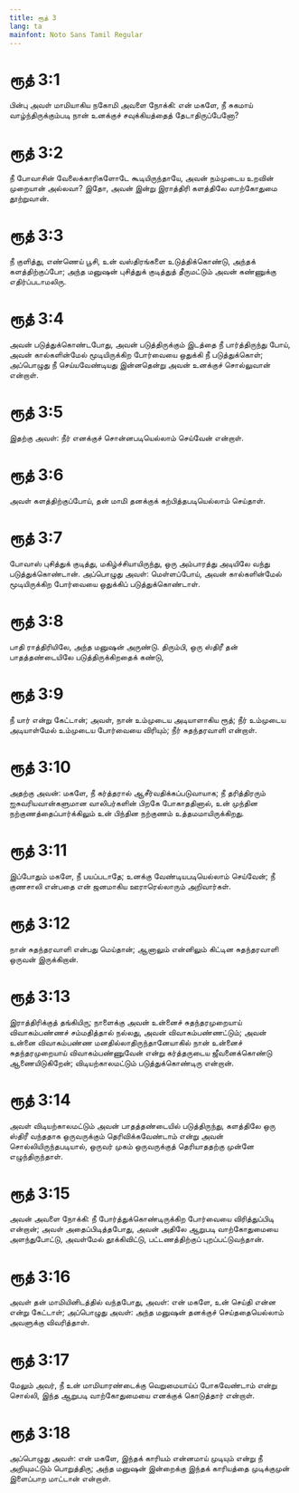 ```yaml
---
title: ரூத் 3
lang: ta
mainfont: Noto Sans Tamil Regular
---
```


# ரூத் 3:1

பின்பு அவள் மாமியாகிய நகோமி அவளை நோக்கி: என் மகளே, நீ சுகமாய் வாழ்ந்திருக்கும்படி நான் உனக்குச் சவுக்கியத்தைத் தேடாதிருப்பேனோ?

# ரூத் 3:2

நீ போவாசின் வேலைக்காரிகளோடே கூடியிருந்தாயே, அவன் நம்முடைய உறவின் முறையான் அல்லவா? இதோ, அவன் இன்று இராத்திரி களத்திலே வாற்கோதுமை தூற்றுவான்.

# ரூத் 3:3

நீ குளித்து, எண்ணெய் பூசி, உன் வஸ்திரங்களை உடுத்திக்கொண்டு, அந்தக் களத்திற்குப்போ; அந்த மனுஷன் புசித்துக் குடித்துத் தீருமட்டும் அவன் கண்ணுக்கு எதிர்ப்படாமலிரு.

# ரூத் 3:4

அவன் படுத்துக்கொண்டபோது, அவன் படுத்திருக்கும் இடத்தை நீ பார்த்திருந்து போய், அவன் கால்களின்மேல் மூடியிருக்கிற போர்வையை ஒதுக்கி நீ படுத்துக்கொள்; அப்பொழுது நீ செய்யவேண்டியது இன்னதென்று அவன் உனக்குச் சொல்லுவான் என்றாள்.

# ரூத் 3:5

இதற்கு அவள்: நீர் எனக்குச் சொன்னபடியெல்லாம் செய்வேன் என்றாள்.

# ரூத் 3:6

அவள் களத்திற்குப்போய், தன் மாமி தனக்குக் கற்பித்தபடியெல்லாம் செய்தாள்.

# ரூத் 3:7

போவாஸ் புசித்துக் குடித்து, மகிழ்ச்சியாயிருந்து, ஒரு அம்பாரத்து அடியிலே வந்து படுத்துக்கொண்டான். அப்பொழுது அவள்: மெள்ளப்போய், அவன் கால்களின்மேல் மூடியிருக்கிற போர்வையை ஒதுக்கிப் படுத்துக்கொண்டாள்.

# ரூத் 3:8

பாதி ராத்திரியிலே, அந்த மனுஷன் அருண்டு. திரும்பி, ஒரு ஸ்திரீ தன் பாதத்தண்டையிலே படுத்திருக்கிறதைக் கண்டு,

# ரூத் 3:9

நீ யார் என்று கேட்டான்; அவள், நான் உம்முடைய அடியாளாகிய ரூத்; நீர் உம்முடைய அடியாள்மேல் உம்முடைய போர்வையை விரியும்; நீர் சுதந்தரவாளி என்றாள்.

# ரூத் 3:10

அதற்கு அவன்: மகளே, நீ கர்த்தரால் ஆசீர்வதிக்கப்படுவாயாக; நீ தரித்திரரும் ஐசுவரியவான்களுமான வாலிபர்களின் பிறகே போகாததினால், உன் முந்தின நற்குணத்தைப்பார்க்கிலும் உன் பிந்தின நற்குணம் உத்தமமாயிருக்கிறது.

# ரூத் 3:11

இப்போதும் மகளே, நீ பயப்படாதே; உனக்கு வேண்டியபடியெல்லாம் செய்வேன்; நீ குணசாலி என்பதை என் ஜனமாகிய ஊராரெல்லாரும் அறிவார்கள்.

# ரூத் 3:12

நான் சுதந்தரவாளி என்பது மெய்தான்; ஆனாலும் என்னிலும் கிட்டின சுதந்தரவாளி ஒருவன் இருக்கிறான்.

# ரூத் 3:13

இராத்திரிக்குத் தங்கியிரு; நாளைக்கு அவன் உன்னைச் சுதந்தரமுறையாய் விவாகம்பண்ணச் சம்மதித்தால் நல்லது, அவன் விவாகம்பண்ணட்டும்; அவன் உன்னை விவாகம்பண்ண மனதில்லாதிருந்தானேயாகில் நான் உன்னைச் சுதந்தரமுறையாய் விவாகம்பண்ணுவேன் என்று கர்த்தருடைய ஜீவனைக்கொண்டு ஆணையிடுகிறேன்; விடியற்காலமட்டும் படுத்துக்கொண்டிரு என்றான்.

# ரூத் 3:14

அவள் விடியற்காலமட்டும் அவன் பாதத்தண்டையில் படுத்திருந்து, களத்திலே ஒரு ஸ்திரீ வந்ததாக ஒருவருக்கும் தெரிவிக்கவேண்டாம் என்று அவன் சொல்லியிருந்தபடியால், ஒருவர் முகம் ஒருவருக்குத் தெரியாததற்கு முன்னே எழுந்திருந்தாள்.

# ரூத் 3:15

அவன் அவளை நோக்கி: நீ போர்த்துக்கொண்டிருக்கிற போர்வையை விரித்துப்பிடி என்றான்; அவள் அதைப்பிடித்தபோது, அவன் அதிலே ஆறுபடி வாற்கோதுமையை அளந்துபோட்டு, அவள்மேல் தூக்கிவிட்டு, பட்டணத்திற்குப் புறப்பட்டுவந்தான்.

# ரூத் 3:16

அவள் தன் மாமியினிடத்தில் வந்தபோது, அவள்: என் மகளே, உன் செய்தி என்ன என்று கேட்டாள்; அப்பொழுது அவள்: அந்த மனுஷன் தனக்குச் செய்ததையெல்லாம் அவளுக்கு விவரித்தாள்.

# ரூத் 3:17

மேலும் அவர், நீ உன் மாமியாரண்டைக்கு வெறுமையாய்ப் போகவேண்டாம் என்று சொல்லி, இந்த ஆறுபடி வாற்கோதுமையை எனக்குக் கொடுத்தார் என்றாள்.

# ரூத் 3:18

அப்பொழுது அவள்: என் மகளே, இந்தக் காரியம் என்னமாய் முடியும் என்று நீ அறியுமட்டும் பொறுத்திரு; அந்த மனுஷன் இன்றைக்கு இந்தக் காரியத்தை முடிக்குமுன் இளைப்பாற மாட்டான் என்றாள்.

